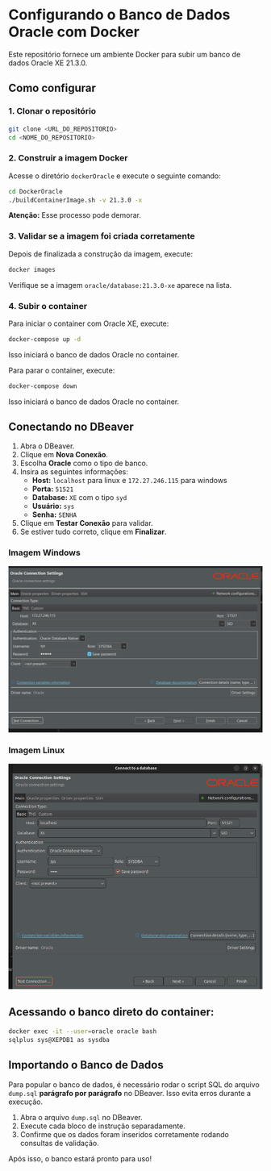 # Configurando o Banco de Dados Oracle com Docker

Este repositório fornece um ambiente Docker para subir um banco de dados Oracle XE 21.3.0.

## Como configurar

### 1. Clonar o repositório

```sh
git clone <URL_DO_REPOSITORIO>
cd <NOME_DO_REPOSITORIO>
```

### 2. Construir a imagem Docker

Acesse o diretório `dockerOracle` e execute o seguinte comando:

```sh
cd DockerOracle
./buildContainerImage.sh -v 21.3.0 -x
```

**Atenção:** Esse processo pode demorar.

### 3. Validar se a imagem foi criada corretamente

Depois de finalizada a construção da imagem, execute:

```sh
docker images
```

Verifique se a imagem `oracle/database:21.3.0-xe` aparece na lista.

### 4. Subir o container

Para iniciar o container com Oracle XE, execute:

```sh
docker-compose up -d
```

Isso iniciará o banco de dados Oracle no container.

Para parar o container, execute:

```sh
docker-compose down
```

Isso iniciará o banco de dados Oracle no container.

## Conectando no DBeaver

1. Abra o DBeaver.
2. Clique em **Nova Conexão**.
3. Escolha **Oracle** como o tipo de banco.
4. Insira as seguintes informações:
   - **Host:** `localhost` para linux e `172.27.246.115` para windows
   - **Porta:** `51521`
   - **Database:** `XE` com o tipo `syd`
   - **Usuário:** `sys`
   - **Senha:** `SENHA`
5. Clique em **Testar Conexão** para validar.
6. Se estiver tudo correto, clique em **Finalizar**.

### Imagem Windows
![Oracle Database Setup](./image.png)

### Imagem Linux
![Oracle Database Setup](./dbaverLinux.png)

## Acessando o banco direto do container:
```sh
docker exec -it --user=oracle oracle bash
sqlplus sys@XEPDB1 as sysdba
```

## Importando o Banco de Dados

Para popular o banco de dados, é necessário rodar o script SQL do arquivo `dump.sql` **parágrafo por parágrafo** no DBeaver. Isso evita erros durante a execução.

1. Abra o arquivo `dump.sql` no DBeaver.
2. Execute cada bloco de instrução separadamente.
3. Confirme que os dados foram inseridos corretamente rodando consultas de validação.

Após isso, o banco estará pronto para uso!

